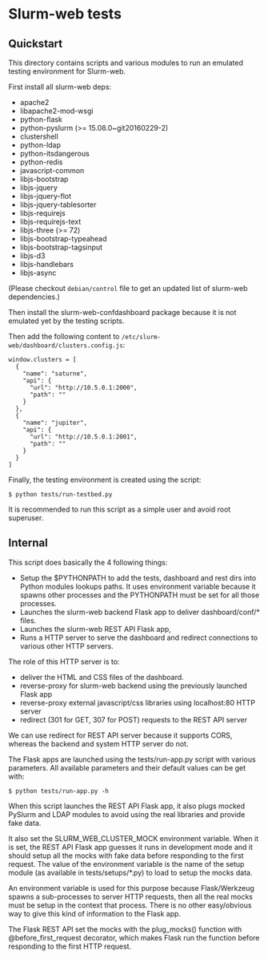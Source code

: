 Slurm-web tests
===============

Quickstart
----------

This directory contains scripts and various modules to run an emulated testing
environment for Slurm-web.

First install all slurm-web deps:

* apache2
* libapache2-mod-wsgi
* python-flask
* python-pyslurm (>= 15.08.0~git20160229-2)
* clustershell
* python-ldap
* python-itsdangerous
* python-redis
* javascript-common
* libjs-bootstrap
* libjs-jquery
* libjs-jquery-flot
* libjs-jquery-tablesorter
* libjs-requirejs
* libjs-requirejs-text
* libjs-three (>= 72)
* libjs-bootstrap-typeahead
* libjs-bootstrap-tagsinput
* libjs-d3
* libjs-handlebars
* libjs-async

(Please checkout `debian/control` file to get an updated list of slurm-web
dependencies.)

Then install the slurm-web-confdashboard package because it is not emulated yet
by the testing scripts.

Then add the following content to
`/etc/slurm-web/dashboard/clusters.config.js`:

```
window.clusters = [
  {
    "name": "saturne",
    "api": {
      "url": "http://10.5.0.1:2000",
      "path": ""
    }
  },
  {
    "name": "jupiter",
    "api": {
      "url": "http://10.5.0.1:2001",
      "path": ""
    }
  }
]
```

Finally, the testing environment is created using the script:

    $ python tests/run-testbed.py

It is recommended to run this script as a simple user and avoid root superuser.

Internal
--------

This script does basically the 4 following things:

- Setup the $PYTHONPATH to add the tests, dashboard and rest dirs into Python
  modules lookups paths. It uses environment variable because it spawns other
  processes and the PYTHONPATH must be set for all those processes.
- Launches the slurm-web backend Flask app to deliver dashboard/conf/* files.
- Launches the slurm-web REST API Flask app,
- Runs a HTTP server to serve the dashboard and redirect connections to various
  other HTTP servers.

The role of this HTTP server is to:

- deliver the HTML and CSS files of the dashboard.
- reverse-proxy for slurm-web backend using the previously launched Flask app
- reverse-proxy external javascript/css libraries using localhost:80 HTTP server
- redirect (301 for GET, 307 for POST) requests to the REST API server

We can use redirect for REST API server because it supports CORS, whereas the
backend and system HTTP server do not.

The Flask apps are launched using the tests/run-app.py script with various
parameters. All available parameters and their default values can be get with:

    $ python tests/run-app.py -h

When this script launches the REST API Flask app, it also plugs mocked PySlurm
and LDAP modules to avoid using the real libraries and provide fake data.

It also set the SLURM_WEB_CLUSTER_MOCK environment variable. When it is set,
the REST API Flask app guesses it runs in development mode and it should setup
all the mocks with fake data before responding to the first request. The value
of the environment variable is the name of the setup module (as available in
tests/setups/*.py) to load to setup the mocks data.

An environment variable is used for this purpose because Flask/Werkzeug spawns
a sub-processes to server HTTP requests, then all the real mocks must be setup
in the context that process. There is no other easy/obvious way to give this
kind of information to the Flask app.

The Flask REST API set the mocks with the plug_mocks() function with
@before_first_request decorator, which makes Flask run the function before
responding to the first HTTP request.
